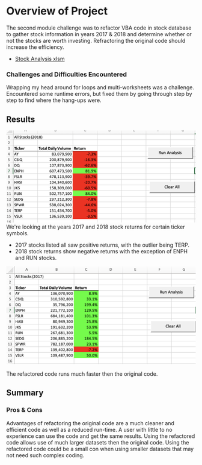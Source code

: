 # Overview of Project
The second module challenge was to refactor VBA code in stock database to gather stock information in years 2017 & 2018 and determine whether or not the stocks are worth investing. Refractoring the original code should increase the efficiency.

- [Stock Analysis xlsm](https://github.com/matthallman/Week_2_VBA_Homework/blob/main/VBA_Challenge.xlsm)

### Challenges and Difficulties Encountered
Wrapping my head around for loops and multi-worksheets was a challenge.
Encountered some runtime errors, but fixed them by going through step by step to find where the hang-ups were.

## Results

![2018 Ticker Results](https://github.com/matthallman/Week_2_VBA_Homework/blob/main/Resources/All_Stocks_2018.png)
We're looking at the years 2017 and 2018 stock returns for certain ticker symbols. 
- 2017 stocks listed all saw positive returns, with the outlier being TERP. 
- 2018 stock returns show negative returns with the exception of ENPH and RUN stocks.

![2017 Ticker Results](https://github.com/matthallman/Week_2_VBA_Homework/blob/main/Resources/All_Stocks_2017.png)

The refactored code runs much faster then the original code.

## Summary 
### Pros & Cons
Advantages of refactoring the original code are a much cleaner and efficient code as well as a reduced run-time. A user with little to no experience can use the code and get the same results. Using the refactored code allows use of much larger datasets then the original code. 
Using the refactored code could be a small con when using smaller datasets that may not need such complex coding. 
